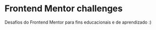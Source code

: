 # Frontend Mentor challenges
Desafios do Frontend Mentor para fins educacionais e de aprendizado :)
